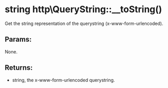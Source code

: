 # string http\QueryString::__toString()

Get the string representation of the querystring (x-www-form-urlencoded).

## Params:

None.

## Returns:

* string, the x-www-form-urlencoded querystring.
